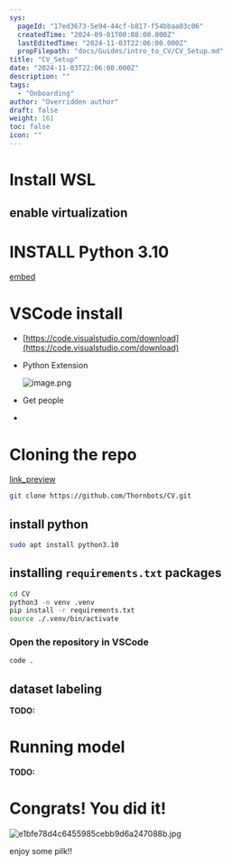 ```yaml
---
sys:
  pageId: "17ed3673-5e94-44cf-b817-f54bbaa03c06"
  createdTime: "2024-09-01T00:08:00.000Z"
  lastEditedTime: "2024-11-03T22:06:00.000Z"
  propFilepath: "docs/Guides/intro_to_CV/CV_Setup.md"
title: "CV_Setup"
date: "2024-11-03T22:06:00.000Z"
description: ""
tags:
  - "Onboarding"
author: "Overridden author"
draft: false
weight: 161
toc: false
icon: ""
---
```


# Install WSL

## enable virtualization

# INSTALL Python 3.10

[embed](https://www.rose-hulman.edu/class/csse/csse132/2425a/labs/prelab1-wsl2.html)

# VSCode install

- [https://code.visualstudio.com/download](https://code.visualstudio.com/download)
- Python Extension

	![image.png](https://prod-files-secure.s3.us-west-2.amazonaws.com/d518164a-d88e-44d1-a4ee-3adb3bd8bce0/d82b6650-a5e4-4d3c-b8c9-93d817dae00e/image.png?X-Amz-Algorithm=AWS4-HMAC-SHA256&X-Amz-Content-Sha256=UNSIGNED-PAYLOAD&X-Amz-Credential=ASIAZI2LB466TLI6U3RS%2F20250206%2Fus-west-2%2Fs3%2Faws4_request&X-Amz-Date=20250206T230806Z&X-Amz-Expires=3600&X-Amz-Security-Token=IQoJb3JpZ2luX2VjEE8aCXVzLXdlc3QtMiJGMEQCIGdivxfh%2B%2FLulTVuPsoQGIA%2BUcTzmcnsYVz1fej17KRmAiAeQOQrxl7lsMB8rAQkzWmdmtagp0%2BPTww6oUmal%2BUxfSr%2FAwhoEAAaDDYzNzQyMzE4MzgwNSIMIa1vUutAN%2FoNgEi%2FKtwD0etMSVytpV49xWVGr%2B%2Fit2%2BPZ1V1tGoeslUll7g0g1fsK8%2BSZd5QHcw9zKr34teH0xhgn0LPMxcrq%2BgGKLYk85vQl%2FRq4HeWyoPa9y3UlPCmBqjYxXySJvoof1rJFDfcFKegCtr1jSqDZHChvsFEvCGgOfsJve6L9gIW0OqFnGVQgfcG45zQSbMQrY%2FwnOIddV%2F6Mqy63l12USrFM%2Be%2BoQN3YG39ucggCcG6cue0wim5vHUNwEgy5Iw54naTj1gVPZjQL4XmnMZl6qK51ATp3Upt5Bbo2OroYaDznqHK8vh8fm9RrIdAaMEpVoIET%2BnRXhRkzI9%2FduUuIqhPPa3m8z7kML6KUiPkITLv28Hi%2B9BD2Dca2VpkotCvwGY%2F2C8gg2pHbjXgoJC4XHp6iM2GF0GI%2F%2BLyGhgcUY23U4IGPgoMl%2BpQfUGa8kW6qntU6yhWCMos2tT5RU76V12tXvV0qIMm%2Fsh1ld%2FWxgIgyosrkxdEf9PTMvhdOJHWmzk6Pxt3KAsFW1Kgx3CJ8QtpvPhMjoVFhjh2CMgEOZ3zR0%2BHbBSo5E7iWsDr%2F03QlrNNNemTPQW13uNPbOze%2FArCk3m%2FZ14KN5d3qxSq2mna%2FfGsAaTutuIg2Xkp6Xka2nYwqP6UvQY6pgGUYWIlTDGBQogMzj%2FglYBN1QR0809KWNLGUF89wHzrmfDGDk3qx9FcKM9yHe2zjY34Uo3EXI3Ov1An0gIwXADrqcWooma1AeGaUF70bA%2B38%2FF4wehhvSztp9j5rtqNuf6an%2FlmFpqFd3KDfL6jq50rB6eNt9AugpNjzzXfcHe%2BmU%2FKBzppeNWxYlR4IK06BqQJbhWfj1dKUXd6Zw3yDmF0AjusQ5Uw&X-Amz-Signature=7940be87b5198aaa8eb9627d2d8fe1bee56ccce11bb942948a225dd92618a60b&X-Amz-SignedHeaders=host&x-id=GetObject)
- Get people
- 

# Cloning the repo

[link_preview](https://github.com/Thornbots/CV/)

```bash
git clone https://github.com/Thornbots/CV.git
```

## install python

```bash
sudo apt install python3.10
```

## installing `requirements.txt` packages

```bash
cd CV
python3 -m venv .venv
pip install -r requirements.txt
source ./.venv/bin/activate
```

### Open the repository in VSCode

```bash
code .
```

## dataset labeling  

**TODO:**

# Running model

**TODO:**

# Congrats! You did it!

![e1bfe78d4c6455985cebb9d6a247088b.jpg](https://prod-files-secure.s3.us-west-2.amazonaws.com/d518164a-d88e-44d1-a4ee-3adb3bd8bce0/7d1ce04e-65d6-40c8-814d-754280e9515a/e1bfe78d4c6455985cebb9d6a247088b.jpg?X-Amz-Algorithm=AWS4-HMAC-SHA256&X-Amz-Content-Sha256=UNSIGNED-PAYLOAD&X-Amz-Credential=ASIAZI2LB4665BWOTYVC%2F20250206%2Fus-west-2%2Fs3%2Faws4_request&X-Amz-Date=20250206T230806Z&X-Amz-Expires=3600&X-Amz-Security-Token=IQoJb3JpZ2luX2VjEE8aCXVzLXdlc3QtMiJHMEUCIHuTOBK%2FTEPlZCvu2IV9WIsKY7aEMGwmH8f8NLsyS1EBAiEAgApKbGxU8RNbpdg0WCv9OLc%2BInr4%2Bq7nkd5NXMMq060q%2FwMIaBAAGgw2Mzc0MjMxODM4MDUiDB1deWYlX%2F0rRSewCCrcAyHSZY3QvBKBpIinMPkOisZpO65ziJ9CuaJLTb0E5xBATJdhl%2Fn3K7E73o7A1vT8cXrlk%2Fe311hYbEKFJMwMZ1KR%2B9dTdaUTUGYBeXNHW7saOXZO%2FCU8nAOiBjdvyLaul2XGLU%2BfpT2G7HK1yu6Zyau0WJtdCgmno0m%2BGpvVJtUMMNxPX2j38ews1MmqAtEd3g1eHsbK4y7rHkWAZqXGmcgPp721Yw%2BNG8gC1SThu3Un98AAeiUr5PkTeM%2F5W7XiresjQNAdAB%2B8LPnaaC3K%2FQMautR9ELLEGcbYG0%2BsQn8bofrqUe7EOHoxLVJYUhEp9e%2F%2FsSB5k1nEqsW%2BTLQkN4nHeGgh9E9gHts4JkC8ZYl%2FnN0w9cHwHlH7J8BE9DpEWwAxNHoxnSrRXJSRR4U49Nzv79IywmL%2Ftg8tbbK9qkMyDLCUUkisYGwYijrPUKsFMDFImhY%2FLxtZrBu34GfW2V8gLXOBc8rn3Q47cp2Bus4vTlTxLKzsM40SJFQp4E%2FHxPh5Doh7UpkFe%2FGL5U0c6LxoPM7bJSAv7yMGZ6LRYtmd3vmmO%2FPEGvTk9vL4PAQ%2BdCqvZZPUFCc9z%2BbiVGgXt2g%2BuGUAUBgjOa%2BoBeozN%2BpFlSNAWWPutMH7jKNeMLH%2BlL0GOqUB%2B6H54%2Fw%2Ffz0PtDD7VRyBCOju2lNscc1%2BshWj%2Bnybz2YEDkFr5rU8cCpchWaCnbmu7TbSoR0gx%2BXwjXc%2Fa%2B6OCWF8uPna0FzRkiHor5Jtm1RlgmF%2Baunt0f7CyO%2BvEBvq0DhtkI%2B9vV2f%2BSDGLl7f%2BZCsUPvujKGGmiZ2fIh4qVqxdQ7InFBMR8AvXSkE1msK8i%2F%2FsD%2Fg%2BAdhjPNvbaN558KFmCww&X-Amz-Signature=d7a38153604450fcb44adf21a109dae13df7cac7e6538f1fe51340ab86b1975d&X-Amz-SignedHeaders=host&x-id=GetObject)

enjoy some pilk!!
